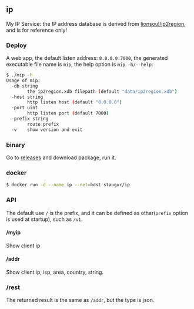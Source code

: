 ## ip

My IP Service: the IP address database is derived from [lionsoul/ip2region](https://github.com/lionsoul/ip2region),
and is for reference only!

### Deploy

A web app, the default listen address: `0.0.0.0:7000`,
the generated executable file name is `mip`,
the help option is `mip -h/--help`:
```bash
$ ./mip -h
Usage of mip:
  -db string
        the ip2region.xdb filepath (default "data/ip2region.xdb")
  -host string
        http listen host (default "0.0.0.0")
  -port uint
        http listen port (default 7000)
  -prefix string
        route prefix
  -v    show version and exit
```

### binary

Go to [releases](https://github.com/staugur/ip/releases) and download package, run it.

### docker

```bash
$ docker run -d --name ip --net=host staugur/ip
```

### API

The default use `/` is the prefix,
and it can be defined as other(`prefix` option is used at startup),
such as `/v1`.

#### /myip

Show client ip

#### /addr

Show client ip, isp, area, country, string.

### /rest

The returned result is the same as `/addr`, but the type is json.
